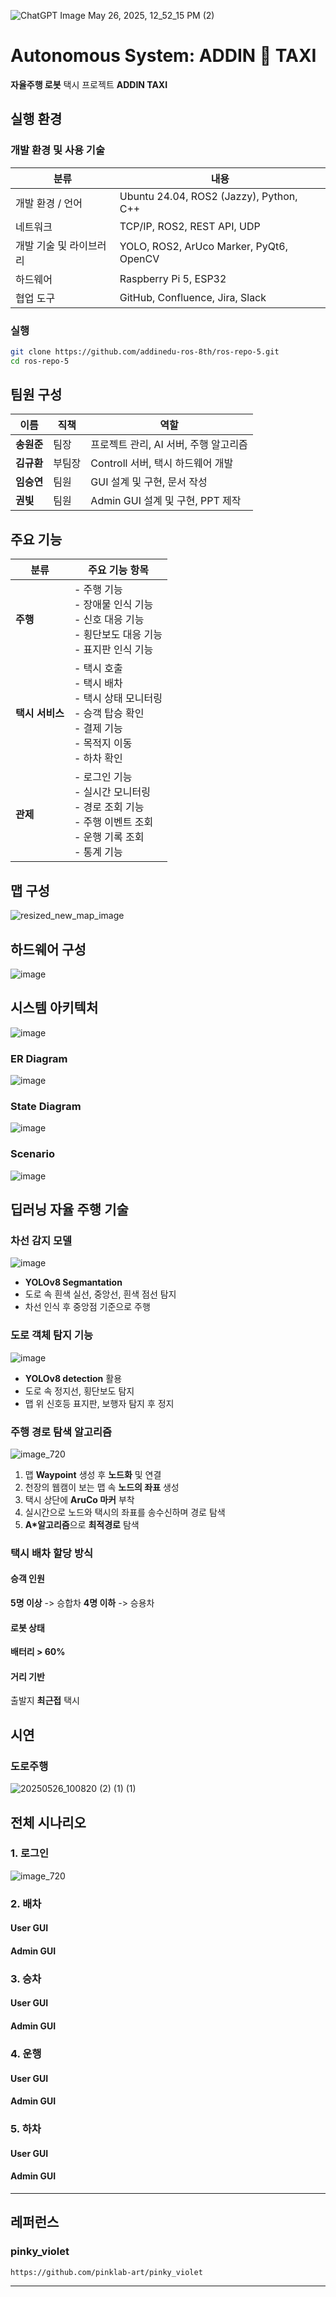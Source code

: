 
![ChatGPT Image May 26, 2025, 12_52_15 PM (2)](https://github.com/user-attachments/assets/c25695b5-e296-4e4e-bf4c-d24439e6fe5e)


# **Autonomous System: ADDIN 🚖 TAXI**



**자율주행 로봇** 택시 프로젝트 **ADDIN TAXI**



## 실행 환경 



### 개발 환경 및 사용 기술

| 분류                   | 내용                                                                 |
|------------------------|----------------------------------------------------------------------|
| 개발 환경 / 언어       | Ubuntu 24.04, ROS2 (Jazzy), Python, C++                              |
| 네트워크               | TCP/IP, ROS2, REST API, UDP                                          |
| 개발 기술 및 라이브러리 | YOLO, ROS2, ArUco Marker, PyQt6, OpenCV                              |
| 하드웨어               | Raspberry Pi 5, ESP32                                                |
| 협업 도구              | GitHub, Confluence, Jira, Slack                                      |



### 실행 


```bash
git clone https://github.com/addinedu-ros-8th/ros-repo-5.git
cd ros-repo-5
```



## 팀원 구성 



| 이름      |직책            | 역할                                                              |
|----------|--------------|----------------------------------------------------------------------|
|**송원준**     |  팀장         | 프로젝트 관리, AI 서버, 주행 알고리즘   |
|**김규환**    |  부팀장       | Controll 서버, 택시 하드웨어 개발     |
| **임승연** | 팀원       | GUI 설계 및 구현, 문서 작성           |
| **권빛**  | 팀원      |Admin GUI 설계 및 구현, PPT 제작       |





## 주요 기능 


| 분류       | 주요 기능 항목 |
|------------|----------------|
| **주행**    | - 주행 기능<br>- 장애물 인식 기능<br>- 신호 대응 기능<br>- 횡단보도 대응 기능<br>- 표지판 인식 기능 |
| **택시 서비스** | - 택시 호출<br>- 택시 배차<br>- 택시 상태 모니터링<br>- 승객 탑승 확인<br>- 결제 기능<br>- 목적지 이동<br>- 하차 확인 |
| **관제**    | - 로그인 기능<br>- 실시간 모니터링<br>- 경로 조회 기능<br>- 주행 이벤트 조회<br>- 운행 기록 조회<br>- 통계 기능 |






## 맵 구성 
![resized_new_map_image](https://github.com/user-attachments/assets/83374665-4ebb-4d8b-8f70-051cb18f922a)


## 하드웨어 구성


![image](https://github.com/user-attachments/assets/03cc7b37-cff1-4342-962a-4808ec283f3c)






## 시스템 아키텍처

![image](https://github.com/user-attachments/assets/92708ccb-ac1b-48c2-bd47-dd7078b3ebec)



###  ER Diagram

![image](https://github.com/user-attachments/assets/da6ef441-e304-48df-93ff-41911cb7e79d)



### State Diagram

![image](https://github.com/user-attachments/assets/15ec0a18-9d41-436a-becf-59848c2e5cb2)


### Scenario
![image](https://github.com/user-attachments/assets/365a0f81-5276-4045-b227-e21132cb264b)



## 딥러닝 자율 주행 기술 

### 차선 감지 모델 
![image](https://github.com/user-attachments/assets/4745f14b-aa7f-4d70-a0f9-a8142c6a4c42)


* **YOLOv8 Segmantation**
* 도로 속 흰색 실선, 중앙선, 흰색 점선 탐지
* 차선 인식 후 중앙점 기준으로 주행 


### 도로 객체 탐지 기능
![image](https://github.com/user-attachments/assets/055e1bd1-aa85-468d-87ac-d94e10864da7)


* **YOLOv8 detection** 활용
* 도로 속 정지선, 횡단보도 탐지
* 맵 위 신호등 표지판, 보행자 탐지 후 정지

 
### 주행 경로 탐색 알고리즘 
![image_720](https://github.com/user-attachments/assets/f7d6882e-94cb-436e-91e8-0e69036ddf39)


1. 맵 **Waypoint** 생성 후 **노드화** 및 연결
2. 천장의 웹캠이 보는 맵 속 **노드의 좌표** 생성
3. 택시 상단에 **AruCo 마커** 부착
4. 실시간으로 노드와 택시의 좌표를 송수신하며 경로 탐색
5. **A*알고리즘**으로 **최적경로** 탐색 



### 택시 배차 할당 방식 
#### **승객 인원**
**5명 이상** -> 승합차 
**4명 이하** -> 승용차 


#### 로봇 상태 
**배터리 > 60%** 


#### 거리 기반
출발지 **최근접** 택시



## 시연 

### 도로주행
![20250526_100820 (2) (1) (1)](https://github.com/user-attachments/assets/57b0e955-eec1-4318-acdf-24ab07268314)



## 전체 시나리오 

### 1. 로그인 
![image_720](https://github.com/user-attachments/assets/7f16303d-f904-47b1-a2f0-b71405cd185a)




### 2. 배차 




#### User GUI 



#### Admin GUI 






### 3. 승차 




#### User GUI 



#### Admin GUI 




### 4. 운행 


#### User GUI 


#### Admin GUI 



### 5. 하차 


#### User GUI 



#### Admin GUI 



------

## 레퍼런스 

### pinky_violet
```
https://github.com/pinklab-art/pinky_violet
```






------






